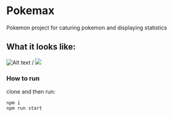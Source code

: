 # Pokemax

Pokemon  project for caturing pokemon and displaying statistics

## What it looks like:

![Alt text](pokemon.gif) / ![](pokemon.gif)

### How to run

clone and then run:
```
npm i
npm run start
```